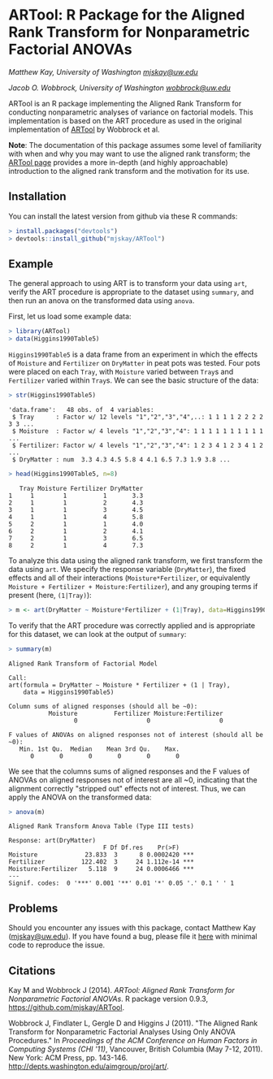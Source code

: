 # ARTool: R Package for the Aligned Rank Transform for Nonparametric Factorial ANOVAs 

_Matthew Kay, University of Washington <mjskay@uw.edu>_

_Jacob O. Wobbrock, University of Washington <wobbrock@uw.edu>_

ARTool is an R package implementing the Aligned Rank Transform for conducting nonparametric analyses of variance on factorial models. This implementation is based on the ART procedure as used in the original implementation of [ARTool](http://depts.washington.edu/aimgroup/proj/art/) by Wobbrock et al. 

__Note__: The documentation of this package assumes some level of familiarity with when and why you may want to use the aligned rank transform; the [ARTool page](http://depts.washington.edu/aimgroup/proj/art/) provides a more in-depth (and highly approachable) introduction to the aligned rank transform and the motivation for its use.

## Installation

You can install the latest version from github via these R commands: 

```R
> install.packages("devtools")
> devtools::install_github("mjskay/ARTool")
```

## Example

The general approach to using ART is to transform your data using `art`, verify the ART procedure is appropriate to the dataset using `summary`, and then run an anova on the transformed data using `anova`.

First, let us load some example data:

```R
> library(ARTool)
> data(Higgins1990Table5)
```

`Higgins1990Table5` is a data frame from an experiment in which the effects of `Moisture` and `Fertilizer` on `DryMatter` in peat pots was tested. Four pots were placed on each `Tray`, with `Moisture` varied between `Tray`s and `Fertilizer` varied within `Tray`s. We can see the basic structure of the data:

```R
> str(Higgins1990Table5)
```
```
'data.frame':   48 obs. of  4 variables:
 $ Tray      : Factor w/ 12 levels "1","2","3","4",..: 1 1 1 1 2 2 2 2 3 3 ...
 $ Moisture  : Factor w/ 4 levels "1","2","3","4": 1 1 1 1 1 1 1 1 1 1 ...
 $ Fertilizer: Factor w/ 4 levels "1","2","3","4": 1 2 3 4 1 2 3 4 1 2 ...
 $ DryMatter : num  3.3 4.3 4.5 5.8 4 4.1 6.5 7.3 1.9 3.8 ...
```

```R
> head(Higgins1990Table5, n=8)
```
```
   Tray Moisture Fertilizer DryMatter
1     1        1          1       3.3
2     1        1          2       4.3
3     1        1          3       4.5
4     1        1          4       5.8
5     2        1          1       4.0
6     2        1          2       4.1
7     2        1          3       6.5
8     2        1          4       7.3
```

To analyze this data using the aligned rank transform, we first transform the data using `art`. We specify the response variable (`DryMatter`), the fixed effects and all of their interactions (`Moisture*Fertilizer`, or equivalently `Moisture + Fertilizer + Moisture:Fertilizer`), and any grouping terms if present (here, `(1|Tray)`):

```R
> m <- art(DryMatter ~ Moisture*Fertilizer + (1|Tray), data=Higgins1990Table5)
```

To verify that the ART procedure was correctly applied and is appropriate for this dataset, we can look at the output of `summary`:

```R
> summary(m)
```
```
Aligned Rank Transform of Factorial Model

Call:
art(formula = DryMatter ~ Moisture * Fertilizer + (1 | Tray), 
    data = Higgins1990Table5)

Column sums of aligned responses (should all be ~0):
           Moisture          Fertilizer Moisture:Fertilizer 
                  0                   0                   0 

F values of ANOVAs on aligned responses not of interest (should all be ~0):
   Min. 1st Qu.  Median    Mean 3rd Qu.    Max. 
      0       0       0       0       0       0 
```

We see that the columns sums of aligned responses and the F values of ANOVAs on aligned responses not of interest are all ~0, indicating that the alignment correctly "stripped out" effects not of interest. Thus, we can apply the ANOVA on the transformed data:

```R
> anova(m)
```
```
Aligned Rank Transform Anova Table (Type III tests)

Response: art(DryMatter)
                          F Df Df.res    Pr(>F)    
Moisture             23.833  3      8 0.0002420 ***
Fertilizer          122.402  3     24 1.112e-14 ***
Moisture:Fertilizer   5.118  9     24 0.0006466 ***
---
Signif. codes:  0 '***' 0.001 '**' 0.01 '*' 0.05 '.' 0.1 ' ' 1
```

## Problems

Should you encounter any issues with this package, contact Matthew Kay (<mjskay@uw.edu>). If you have found a bug, please file it [here](https://github.com/mjskay/ARTool/issues/new) with minimal code to reproduce the issue.

## Citations

Kay M and Wobbrock J (2014). _ARTool: Aligned Rank Transform for
Nonparametric Factorial ANOVAs_. R package version 0.9.3, <https://github.com/mjskay/ARTool>.

Wobbrock J, Findlater L, Gergle D and Higgins J (2011). "The Aligned
Rank Transform for Nonparametric Factorial Analyses Using Only ANOVA
Procedures." In _Proceedings of the ACM Conference on Human Factors in
Computing Systems (CHI '11)_, Vancouver, British Columbia (May 7-12, 2011). New York: ACM Press, pp. 143-146. <http://depts.washington.edu/aimgroup/proj/art/>.

